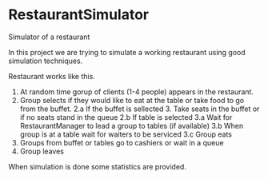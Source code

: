 # RestaurantSimulator
Simulator of a restaurant

In this project we are trying to simulate a working restaurant using good simulation techniques. 

Restaurant works like this. 
1. At random time gorup of clients (1-4 people) appears in the restaurant. 
2. Group selects if they would like to eat at the table or take food to go from the buffet.
2.a If the buffet is sellected
    3. Take seats in the buffet or if no seats stand in the queue
2.b If table is selected 
    3.a Wait for RestaurantManager to lead a group to tables (if available)
    3.b When group is at a table wait for waiters to be serviced
    3.c Group eats
4. Groups from buffet or tables go to cashiers or wait in a queue
5. Group leaves

When simulation is done some statistics are provided.
